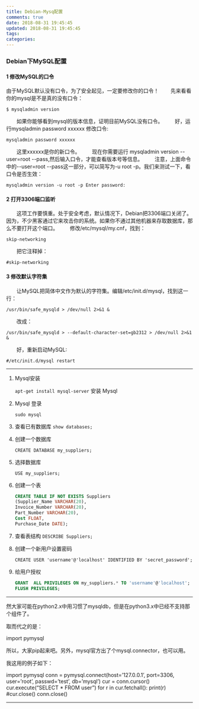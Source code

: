 ```yaml
---
title: Debian-Mysq配置
comments: true
date: 2018-08-31 19:45:45
updated: 2018-08-31 19:45:45
tags:
categories:
---
```


### Debian下MySQL配置

#### **1 修改MySQL的口令**　　

由于MySQL默认没有口令，为了安全起见，一定要修改你的口令！
　　先来看看你的mysql是不是真的没有口令：



`$ mysqladmin version`

　　如果你能够看到mysql的版本信息，证明目前MySQL没有口令。
　　好，运行mysqladmin password xxxxxx 修改口令:

`mysqladmin password xxxxxx`

　　这里xxxxxx是你的新口令。
　　现在你需要运行 mysqladmin version --user=root --pass,然后输入口令，才能查看版本号等信息。
　　注意，上面命令中的--user=root --pass这一部分，可以简写为-u root -p。我们来测试一下，看口令是否生效：

`mysqladmin version -u root -p Enter password:`

#### **2 打开3306端口监听**

　　这项工作要慎重。处于安全考虑，默认情况下，Debian把3306端口关闭了。因为，不少黑客通过它来攻击你的系统。如果你不通过其他机器来存取数据库，那么不要打开这个端口。
　　修改/etc/mysql/my.cnf，找到：

`skip-networking`

　　把它注释掉：

`#skip-networking`

#### **3 修改默认字符集**　　

　　让MySQL把简体中文作为默认的字符集。编辑/etc/init.d/mysql，找到这一行：

`/usr/bin/safe_mysqld > /dev/null 2>&1 &`

 　　改成：

`/usr/bin/safe_mysqld > --default-character-set=gb2312 > /dev/null 2>&1 &`

　　好，重新启动MySQL:

`#/etc/init.d/mysql restart`



---

1. Mysql安装

   `apt-get install mysql-server` 安装 Mysql

2. Mysql 登录

   `sudo mysql`

3. 查看已有数据库
   `show databases;`

4. 创建一个数据库

   `CREATE DATABASE my_suppliers;`

5. 选择数据库

   `USE my_suppliers;`

6. 创建一个表

   ```sql
   CREATE TABLE IF NOT EXISTS Suppliers
   (Supplier_Name VARCHAR(20),
   Invoice_Number VARCHAR(20),
   Part_Number VARCHAR(20),
   Cost FLOAT,
   Purchase_Date DATE);
   ```

7. 查看表结构
   `DESCRIBE Suppliers;`

8. 创建一个新用户设置密码

   `CREATE USER 'username'@'localhost' IDENTIFIED BY 'secret_password';`

9. 给用户授权

   ```sql
   GRANT  ALL PRIVILEGES ON my_suppliers.* TO 'username'@'localhost';
   FLUSH PRIVILEGES;
   ```

----

然大家可能在python2.x中用习惯了mysqldb，但是在python3.x中已经不支持那个组件了。

取而代之的是：

import pymysql

所以，大家pip起来吧。另外，mysql官方出了个mysql.connector，也可以用。

我这用的例子如下：

import pymysql 
conn = pymysql.connect(host=’127.0.0.1’, port=3306, user=’root’, passwd=’test’, 
db=’mysql’) 
cur = conn.cursor() 
cur.execute(“SELECT * FROM user”) 
for r in cur.fetchall(): 
print(r) 
\#cur.close() 
conn.close()

----












































































